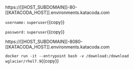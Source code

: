 https://[[HOST_SUBDOMAIN]]-80-[[KATACODA_HOST]].environments.katacoda.com

`username:` `superuser`{{copy}}

`password:` `superuser`{{copy}}


https://[[HOST_SUBDOMAIN]]-8080-[[KATACODA_HOST]].environments.katacoda.com

`docker run -it --entrypoint bash -v /download:/download wglacier/rhel7.9`{{copy}}
